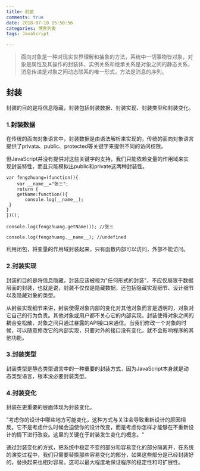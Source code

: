 ```yaml
---
title: 封装
comments: true
date: 2018-07-10 15:50:56
categories: 博客列表
tags: JavaScript

---
```


> 面向对象是一种对现实世界理解和抽象的方法，系统中一切事物皆对象，对象是属性及其操作的封装体，实例关系和继承关系是对象之间的静态关系，消息传递是对象之间动态联系的唯一形式，方法是消息的序列。

## 封装


封装的目的是将信息隐藏，封装包括封装数据、封装实现、封装类型和封装变化。

### 1.封装数据

在传统的面向对象语言中，封装数据是由语法解析来实现的，传统的面向对象语言提供了privata、public、protected等关键字来提供不同的访问权限。

但JavaScript并没有提供对这些关键字的支持，我们只能依赖变量的作用域来实现封装特性，而且只能模拟出public和private这两种封装性。

```
var fengzhuang=(function(){
	var __name__="张三";
	return {
	getName:function(){
       console.log(__name__);
 }
}
})();

console.log(fengzhuang.getName()); //张三

console.log(fengzhuang.__name__); //undefined
```
利用闭包，将变量的作用域封装起来，只有函数内部可以访问，外部不能访问。

### 2.封装实现

封装的目的是将信息隐藏，封装应该被视为"任何形式的封装"，不应仅局限于数据层面的封装，也就是说，封装不仅仅是隐藏数据，还包括隐藏实现细节、设计细节以及隐藏对象的类型。

从封装实现细节来讲，封装使得对象内部的变化对其他对象而言是透明的，对象对它自己的行为负责。其他对象或用户都不关心它的内部实现，封装使得对象之间的耦合变松散，对象之间只通过暴露的API接口来通信。当我们修改一个对象的时候，可以随意修改它的内部实现，只要对外的接口没有变化，就不会影响程序的其他功能。

### 3.封装类型

封装类型是静态类型语言中的一种重要的封装方式，因为JavaScript本身就是动态类型语言，根本没必要封装类型。

### 4.封装变化

封装在更重要的层面体现为封装变化。

"考虑你的设计中哪些地方可能变化，这种方式与关注会导致重新设计的原因相反。它不是考虑什么时候会迫使你的设计改变，而是考虑你怎样才能够在不重新设计的情下进行改变。这里的关键在于封装发生变化的概念。"

通过封装变化的方式，把系统中稳定不变的部分和容易变化的部分隔离开，在系统的演变过程中，我们只需要替换那些容易变化的部分，如果这些部分是已经封装好的，替换起来也相对容易。这可以最大程度地保证程序的稳定性和可扩展性。



